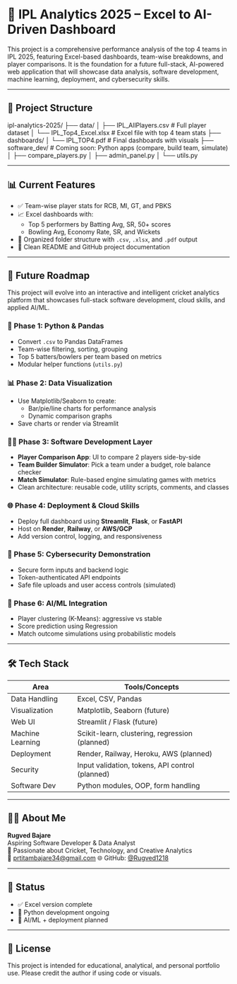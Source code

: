 # 🏏 IPL Analytics 2025 – Excel to AI-Driven Dashboard

This project is a comprehensive performance analysis of the top 4 teams in IPL 2025, featuring Excel-based dashboards, team-wise breakdowns, and player comparisons. It is the foundation for a future full-stack, AI-powered web application that will showcase data analysis, software development, machine learning, deployment, and cybersecurity skills.

---

## 📁 Project Structure

ipl-analytics-2025/
├── data/
│ ├── IPL_AllPlayers.csv # Full player dataset
│ └── IPL_Top4_Excel.xlsx # Excel file with top 4 team stats
├── dashboards/
│ └── IPL_TOP4.pdf # Final dashboards with visuals
├── software_dev/ # Coming soon: Python apps (compare, build team, simulate)
│ ├── compare_players.py
│ ├── admin_panel.py
│ └── utils.py

---

## 📊 Current Features

- ✅ Team-wise player stats for RCB, MI, GT, and PBKS
- 📈 Excel dashboards with:
  - Top 5 performers by Batting Avg, SR, 50+ scores
  - Bowling Avg, Economy Rate, SR, and Wickets
- 📁 Organized folder structure with `.csv`, `.xlsx`, and `.pdf` output
- 📄 Clean README and GitHub project documentation

---

## 🚀 Future Roadmap

This project will evolve into an interactive and intelligent cricket analytics platform that showcases full-stack software development, cloud skills, and applied AI/ML.

### 🔄 Phase 1: Python & Pandas
- Convert `.csv` to Pandas DataFrames
- Team-wise filtering, sorting, grouping
- Top 5 batters/bowlers per team based on metrics
- Modular helper functions (`utils.py`)

### 📊 Phase 2: Data Visualization
- Use Matplotlib/Seaborn to create:
  - Bar/pie/line charts for performance analysis
  - Dynamic comparison graphs
- Save charts or render via Streamlit

### 🧑‍💻 Phase 3: Software Development Layer
- **Player Comparison App**: UI to compare 2 players side-by-side
- **Team Builder Simulator**: Pick a team under a budget, role balance checker
- **Match Simulator**: Rule-based engine simulating games with metrics
- Clean architecture: reusable code, utility scripts, comments, and classes

### 🌐 Phase 4: Deployment & Cloud Skills
- Deploy full dashboard using **Streamlit**, **Flask**, or **FastAPI**
- Host on **Render**, **Railway**, or **AWS/GCP**
- Add version control, logging, and responsiveness

### 🔐 Phase 5: Cybersecurity Demonstration
- Secure form inputs and backend logic
- Token-authenticated API endpoints
- Safe file uploads and user access controls (simulated)

### 🤖 Phase 6: AI/ML Integration
- Player clustering (K-Means): aggressive vs stable
- Score prediction using Regression
- Match outcome simulations using probabilistic models

---

## 🛠️ Tech Stack

| Area              | Tools/Concepts                                  |
|-------------------|-------------------------------------------------|
| Data Handling     | Excel, CSV, Pandas                              |
| Visualization     | Matplotlib, Seaborn (future)                    |
| Web UI            | Streamlit / Flask (future)                      |
| Machine Learning  | Scikit-learn, clustering, regression (planned)  |
| Deployment        | Render, Railway, Heroku, AWS (planned)          |
| Security          | Input validation, tokens, API control (planned) |
| Software Dev      | Python modules, OOP, form handling              |

---

## 🙋‍♂️ About Me

**Rugved Bajare**  
Aspiring Software Developer & Data Analyst  
🎯 Passionate about Cricket, Technology, and Creative Analytics  
📧 prtitambajare34@gmail.com
🌐 GitHub: [@Rugved1218](https://github.com/Rugved1218)

---

## 📌 Status

- ✅ Excel version complete
- 🚧 Python development ongoing
- 🔮 AI/ML + deployment planned

---

## 📄 License

This project is intended for educational, analytical, and personal portfolio use. Please credit the author if using code or visuals.

